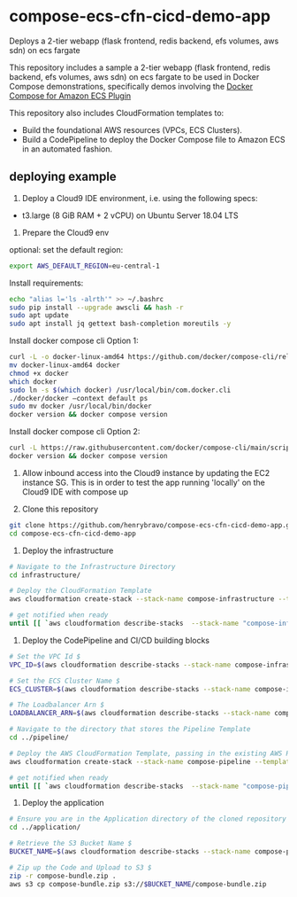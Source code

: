 # compose-ecs-cfn-cicd-demo-app
Deploys a 2-tier webapp (flask frontend, redis backend, efs volumes, aws sdn) on ecs fargate

This repository includes a sample a 2-tier webapp (flask frontend, redis backend, efs volumes, aws sdn) on ecs fargate to be used in Docker Compose demonstrations, specifically demos involving the [Docker Compose for Amazon ECS Plugin](https://docs.docker.com/cloud/ecs-integration/)

This repository also includes CloudFormation templates to:
- Build the foundational AWS resources (VPCs, ECS Clusters).
- Build a CodePipeline to deploy the Docker Compose file to Amazon ECS in an
  automated fashion.

## deploying example

1. Deploy a Cloud9 IDE environment, i.e. using the following specs:
- t3.large (8 GiB RAM + 2 vCPU) on Ubuntu Server 18.04 LTS

1. Prepare the Cloud9 env

optional: set the default region:

```bash
export AWS_DEFAULT_REGION=eu-central-1
```

Install requirements:

```bash
echo "alias l='ls -alrth'" >> ~/.bashrc  
sudo pip install --upgrade awscli && hash -r
sudo apt update
sudo apt install jq gettext bash-completion moreutils -y
```

Install docker compose cli Option 1:
```bash
curl -L -o docker-linux-amd64 https://github.com/docker/compose-cli/releases/download/v1.0.31/docker-linux-amd64
mv docker-linux-amd64 docker
chmod +x docker
which docker
sudo ln -s $(which docker) /usr/local/bin/com.docker.cli
./docker/docker —context default ps
sudo mv docker /usr/local/bin/docker
docker version && docker compose version
```

Install docker compose cli Option 2:
```bash
curl -L https://raw.githubusercontent.com/docker/compose-cli/main/scripts/install/install_linux.sh | sh
docker version && docker compose version
```

1. Allow inbound access into the Cloud9 instance by updating the EC2 instance SG. This is in order to test the app running 'locally' on the Cloud9 IDE with compose up

1. Clone this repository
```bash
git clone https://github.com/henrybravo/compose-ecs-cfn-cicd-demo-app.git
cd compose-ecs-cfn-cicd-demo-app
```

1. Deploy the infrastructure

```bash
# Navigate to the Infrastructure Directory 
cd infrastructure/

# Deploy the CloudFormation Template 
aws cloudformation create-stack --stack-name compose-infrastructure --template-body file://cloudformation.yaml --capabilities CAPABILITY_IAM

# get notified when ready
until [[ `aws cloudformation describe-stacks  --stack-name "compose-infrastructure"  --query "Stacks[0].[StackStatus]"   --output text` == "CREATE_COMPLETE" ]]; do  echo "The stack is NOT in a state of CREATE_COMPLETE at `date`";  sleep 30; done && echo "The Stack is built at `date` - Please proceed"
```

1. Deploy the CodePipeline and CI/CD building blocks

```bash
# Set the VPC Id $ 
VPC_ID=$(aws cloudformation describe-stacks --stack-name compose-infrastructure --query "Stacks[0].Outputs[?OutputKey=='VpcId'].OutputValue" --output text)

# Set the ECS Cluster Name $ 
ECS_CLUSTER=$(aws cloudformation describe-stacks --stack-name compose-infrastructure --query "Stacks[0].Outputs[?OutputKey=='ClusterName'].OutputValue" --output text)

# The Loadbalancer Arn $ 
LOADBALANCER_ARN=$(aws cloudformation describe-stacks --stack-name compose-infrastructure --query "Stacks[0].Outputs[?OutputKey=='LoadbalancerId'].OutputValue" --output text)

# Navigate to the directory that stores the Pipeline Template 
cd ../pipeline/ 

# Deploy the AWS CloudFormation Template, passing in the existing AWS Resource Paramaters 
aws cloudformation create-stack --stack-name compose-pipeline --template-body file://cloudformation.yaml --capabilities CAPABILITY_IAM --parameters ParameterKey=ExistingAwsVpc,ParameterValue=$VPC_ID ParameterKey=ExistingEcsCluster,ParameterValue=$ECS_CLUSTER ParameterKey=ExistingLoadbalancer,ParameterValue=$LOADBALANCER_ARN

# get notified when ready
until [[ `aws cloudformation describe-stacks  --stack-name "compose-pipeline" --query "Stacks[0].[StackStatus]"   --output text` == "CREATE_COMPLETE" ]]; do  echo "The stack is NOT in a state of CREATE_COMPLETE at `date`";  sleep 30; done && echo "The Stack is built at `date` - Please proceed"
```

1. Deploy the application
```bash
# Ensure you are in the Application directory of the cloned repository $ 
cd ../application/

# Retrieve the S3 Bucket Name $ 
BUCKET_NAME=$(aws cloudformation describe-stacks --stack-name compose-pipeline --query "Stacks[0].Outputs[?OutputKey=='S3BucketName'].OutputValue" --output text)

# Zip up the Code and Upload to S3 $ 
zip -r compose-bundle.zip . 
aws s3 cp compose-bundle.zip s3://$BUCKET_NAME/compose-bundle.zip
```

